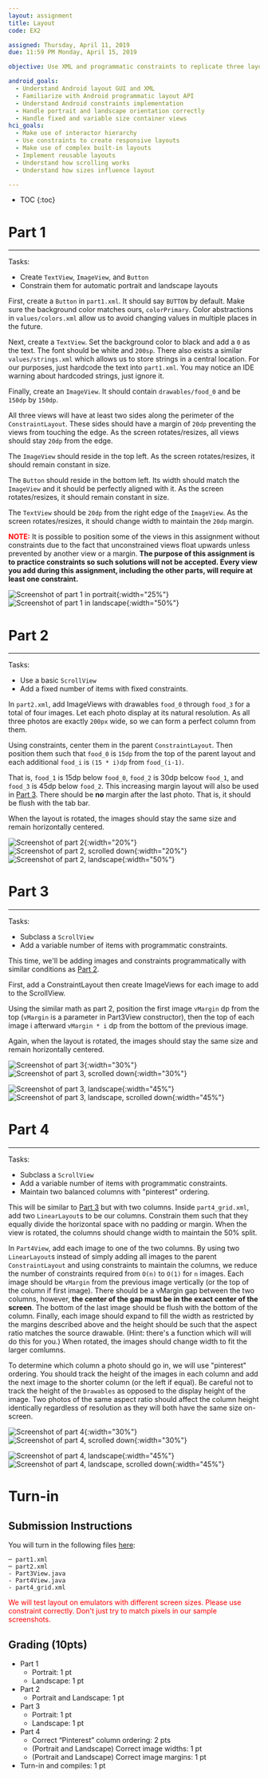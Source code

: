 ```yaml
---
layout: assignment
title: Layout
code: EX2

assigned: Thursday, April 11, 2019
due: 11:59 PM Monday, April 15, 2019

objective: Use XML and programmatic constraints to replicate three layouts.

android_goals:
  - Understand Android layout GUI and XML
  - Familiarize with Android programmatic layout API
  - Understand Android constraints implementation
  - Handle portrait and landscape orientation correctly
  - Handle fixed and variable size container views
hci_goals:
  - Make use of interactor hierarchy
  - Use constraints to create responsive layouts
  - Make use of complex built-in layouts
  - Implement reusable layouts
  - Understand how scrolling works
  - Understand how sizes influence layout

---
```


* TOC
{:toc}

# Part 1
***

Tasks:
- Create `TextView`, `ImageView`, and `Button`
- Constrain them for automatic portrait and landscape layouts

First, create a `Button` in `part1.xml`. It should say `BUTTON` by default. Make sure the background color matches ours, `colorPrimary`. Color abstractions in `values/colors.xml` allow us to avoid changing values in multiple places in the future.

Next, create a `TextView`. Set the background color to black and add a `0` as the text. The font should be white and `200sp`. There also exists a similar `values/strings.xml` which allows us to store strings in a central location. For our purposes, just hardcode the text into `part1.xml`. You may notice an IDE warning about hardcoded strings, just ignore it.

Finally, create an `ImageView`. It should contain `drawables/food_0` and be `150dp` by `150dp`.

All three views will have at least two sides along the perimeter of the `ConstraintLayout`. These sides should have a margin of `20dp` preventing the views from touching the edge. As the screen rotates/resizes, all views should stay `20dp` from the edge.

The `ImageView` should reside in the top left. As the screen rotates/resizes, it should remain constant in size.

The `Button` should reside in the bottom left. Its width should match the `ImageView` and it should be perfectly aligned with it. As the screen rotates/resizes, it should remain constant in size.

The `TextView` should be `20dp` from the right edge of the `ImageView`. As the screen rotates/resizes, it should change width to maintain the `20dp` margin.

<span style="color:red;">**NOTE:**</span> It is possible to position some of the views in this assignment without constraints due to the fact that unconstrained views float upwards unless prevented by another view or a margin. **The purpose of this assignment is to practice constraints so such solutions will not be accepted. Every view you add during this assignment, including the other parts, will require at least one constraint.**

![Screenshot of part 1 in portrait](layout-img/1_portrait.jpeg){:width="25%"}
![Screenshot of part 1 in landscape](layout-img/1_landscape.jpeg){:width="50%"}

# Part 2
***

Tasks:
- Use a basic `ScrollView`
- Add a fixed number of items with fixed constraints.

In `part2.xml`, add ImageViews with drawables `food_0` through `food_3` for a total of four images. Let each photo display at its natural resolution. As all three photos are exactly `200px` wide, so we can form a perfect column from them.

Using constraints, center them in the parent `ConstraintLayout`. Then position them such that `food_0` is `15dp` from the top of the parent layout and each additional `food_i` is `(15 * i)dp` from `food_(i-1)`.

That is, `food_1` is 15dp below `food_0`, `food_2` is 30dp belcow `food_1`, and `food_3` is 45dp below `food_2`. This increasing margin layout will also be used in [Part 3](#part-3). There should be **no** margin after the last photo. That is, it should be flush with the tab bar.

When the layout is rotated, the images should stay the same size and remain horizontally centered.

![Screenshot of part 2](layout-img/2_portrait.jpeg){:width="20%"}
![Screenshot of part 2, scrolled down](layout-img/2_portrait_scrolled.jpeg){:width="20%"}
![Screenshot of part 2, landscape](layout-img/2_landscape.jpeg){:width="50%"}

# Part 3
***

Tasks:
- Subclass a `ScrollView`
- Add a variable number of items with programmatic constraints.

This time, we'll be adding images and constraints programmatically with similar conditions as [Part 2](#part-2).

First, add a ConstraintLayout then create ImageViews for each image to add to the ScrollView.

Using the similar math as part 2, position the first image `vMargin` dp from the top (`vMargin` is a parameter in Part3View constructor), then the top of each image i afterward `vMargin * i` dp from the bottom of the previous image.

Again, when the layout is rotated, the images should stay the same size and remain horizontally centered.

![Screenshot of part 3](layout-img/3.jpeg){:width="30%"}
![Screenshot of part 3, scrolled down](layout-img/3_scrolled.jpeg){:width="30%"}

![Screenshot of part 3, landscape](layout-img/3_landscape.jpeg){:width="45%"}
![Screenshot of part 3, landscape, scrolled down](layout-img/3_landscape_scrolled.jpeg){:width="45%"}

# Part 4
***

Tasks:
- Subclass a `ScrollView`
- Add a variable number of items with programmatic constraints.
- Maintain two balanced columns with "pinterest" ordering.

This will be similar to [Part 3](#part-3) but with two columns. Inside `part4_grid.xml`, add two `LinearLayout`s to be our columns. Constrain them such that they equally divide the horizontal space with no padding or margin. When the view is rotated, the columns should change width to maintain the 50% split.

In `Part4View`, add each image to one of the two columns. By using two `LinearLayout`s instead of simply adding all images to the parent `ConstraintLayout` and using constraints to maintain the columns, we reduce the number of constraints required from `O(n)` to `O(1)` for `n` images. Each image should be `vMargin` from the previous image vertically (or the top of the column if first image). There should be a vMargin gap between the two columns, however, **the center of the gap must be in the exact center of the screen**. The bottom of the last image should be flush with the bottom of the column. Finally, each image should expand to fill the width as restricted by the margins described above and the height should be such that the aspect ratio matches the source drawable. (Hint: there's a function which will will do this for you.) When rotated, the images should change width to fit the larger comlumns.

To determine which column a photo should go in, we will use "pinterest" ordering. You should track the height of the images in each column and add the next image to the shorter column (or the left if equal). Be careful not to track the height of the `Drawables` as opposed to the display height of the image. Two photos of the same aspect ratio should affect the column height identically regardless of resolution as they will both have the same size on-screen.

![Screenshot of part 4](layout-img/4.jpeg){:width="30%"}
![Screenshot of part 4, scrolled down](layout-img/4_scrolled.jpeg){:width="30%"}

![Screenshot of part 4, landscape](layout-img/4_landscape.jpeg){:width="45%"}
![Screenshot of part 4, landscape, scrolled down](layout-img/4_landscape_scrolled.jpeg){:width="45%"}

# Turn-in
## Submission Instructions

You will turn in the following files <a href="javascript:alert('Turn-in link pending assignment release');">here</a>:

```
─ part1.xml
─ part2.xml
- Part3View.java
- Part4View.java
- part4_grid.xml
```

<span style="color:red;">We will test layout on emulators with different screen sizes. Please use constraint correctly. Don't just try to match pixels in our sample screenshots.</span>

## Grading (10pts)

- Part 1
  - Portrait: 1 pt
  - Landscape: 1 pt
- Part 2
  - Portrait and Landscape: 1 pt
- Part 3
  - Portrait: 1 pt
  - Landscape: 1 pt
- Part 4
  - Correct “Pinterest” column ordering: 2 pts
  - (Portrait and Landscape) Correct image widths: 1 pt
  - (Portrait and Landscape) Correct image margins: 1 pt
- Turn-in and compiles: 1 pt
